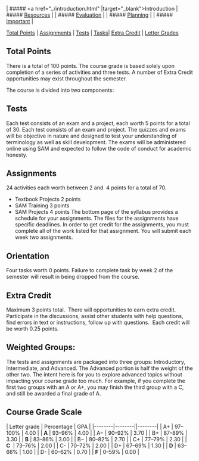 | ##### <a href="../introduction.html"  |target="_blank">Introduction</a>
| ##### <a href="../resources.html" target="_blank">Resources</a> |
| ##### <a href="../evaluation.html" target="_blank">Evaluation</a> |
| ##### <a href="../planning.html" target="_blank">Planning</a> |
| ##### <a href="../important.html" target="_blank">Important</a> |

[Total Points](#total-points) | [Assignments](#assignments) | [Tests](#tests) | [Tasks](#Orientation)| [Extra Credit](#extra-credit) | [Letter Grades](#course-grade-scale)

## Total Points 
There is a total of 100 points. The course grade is based solely upon completion of a series of activities and three tests. A number of Extra Credit opportunities may exist throughout the semester.

The course is divided into two components:
## Tests 
Each test consists of an exam and a project, each worth 5 points for a total of 30. Each test consists of an exam and project. The quizzes and exams will be objective in nature and designed to test your understanding of terminology as well as skill development. The exams will be administered online using SAM and expected to follow the code of conduct for academic honesty.

## Assignments 
24 activities each worth between 2 and  4 points for a total of 70.

   *   Textbook Projects 2 points
   *   SAM Training 3 points
   *   SAM Projects 4 points
The bottom page of the syllabus provides a schedule for your assignments. The files for the assignments have specific deadlines. In order to get credit for the assignments, you must complete all of the work listed for that assignment. You will submit each week two assignments.

## Orientation
Four tasks worth 0 points. Failure to complete task by week 2 of the semester will result in being dropped from the course. 

## Extra Credit
Maximum 3 points total.  There will opportunities to earn extra credit. Participate in the discussions, assist other students with help questions, find errors in text or instructions, follow up with questions.  Each credit will be worth 0.25 points.

## Weighted Groups:
The tests and assignments are packaged into three groups: Introductory, Intermediate, and Advanced. The Advanced portion is half the weight of the other two. The intent here is for you to explore advanced topics without impacting your course grade too much. For example, if you complete the first two groups with an A or A+, you may finish the third group with a C, and still be awarded a final grade of A. 

## Course Grade Scale

| Letter grade | Percentage | GPA  |
|--------|--------||--------|
| A+ | 97–100% | 4.00 |
| **A** | 93–96% | 4.00 |
| A− | 90–92% | 3.70 |
| B+ | 87–89% | 3.30 |
| **B** | 83–86% | 3.00 |
| B− | 80–82% | 2.70 |
| C+ | 77–79% | 2.30 |
| **C**  | 73–76% | 2.00 |
| C- | 70–72% | 2.00 |
| D+ | 67–69% | 1.30 |
| **D** | 63–66% | 1.00 |
| D- | 60–62% | 0.70 |
| **F** | 0–59% | 0.00 |


